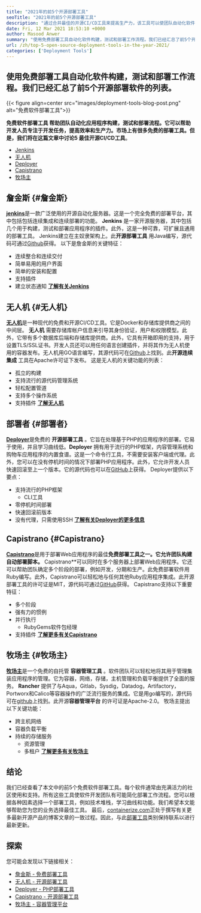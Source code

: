```yaml
---
title: "2021年的前5个开源部署工具" 
seoTitle: "2021年的前5个开源部署工具" 
description: "通过合并最佳的开源CI/CD工具来提高生产力，该工具可以使团队自动化软件构建，测试和部署流程。" 
date: Fri, 12 Mar 2021 18:53:10 +0000
author: Masood Anwer
summary: "使用免费部署工具自动化软件构建，测试和部署工作流程。我们已经汇总了前5个开源部署软件的列表。" 
url: /zh/top-5-open-source-deployment-tools-in-the-year-2021/
categories: ['Deployment Tools']
---
```


## 使用免费部署工具自动化软件构建，测试和部署工作流程。我们已经汇总了前5个开源部署软件的列表。

{{< figure align=center src="images/deployment-tools-blog-post.png" alt="免费软件部署工具">}}

**免费软件部署工具 **帮助团队自动化应用程序构建，测试和部署流程。它可以帮助开发人员专注于开发任务，提高效率和生产力。市场上有很多免费的部署工具。但是，我们将在这篇文章中讨论5** 最佳开源CI/CD工具**。
  * [Jenkins][1]
  * [无人机][2]
  * [Deployer][3]
  * [Capistrano][4]
  * [牧场主][5]

## 詹金斯 {#詹金斯}

[ **jenkins**][6]是一款广泛使用的开源自动化服务器。这是一个完全免费的部署平台，其中包括包括连续集成和连续部署的功能。 **Jenkins** 是一家开源服务器，其中包括几个用于构建，测试和部署应用程序的插件。此外，这是一种可靠，可扩展且通用的部署工具。 Jenkins建立在主奴隶架构上。此**开源部署工具** 用Java编写，源代码可通过[Github][7]获得。
以下是詹金斯的关键特征：
* 连续整合和连续交付
* 简单易用的用户界面
* 简单的安装和配置
* 支持插件
* 建立状态通知
[ **了解有关Jenkins** ][8]

## 无人机 {#无人机}

[ **无人机**][9]是一种现代的免费和开源CI/CD工具。它是Docker和存储库提供商之间的中间层。 **无人机** 需要存储库帐户信息来引导其身份验证，用户和权限模型。此外，它带有多个数据库后端和存储库提供商。此外，它具有开箱即用的支持，用于设置TLS/SSL证书。开发人员还可以用任何语言创建插件，并将其作为无人机使用的容器发布。无人机用GO语言编写，其源代码可在[Github][10]上找到。此**开源连续集成** 工具在Apache许可证下发布。
这是无人机的关键功能的列表：
* 孤立的构建
* 支持流行的源代码管理系统
* 轻松配置管道
* 支持多个操作系统
* 支持插件
[ **了解无人机** ][11]

## 部署者 {#部署者}

[ **Deployer**][12]是免费的 **开源部署工具** 。它旨在处理基于PHP的应用程序的部署。它易于使用，并且学习曲线低。**Deployer** 拥有用于流行的PHP框架，内容管理系统和购物车应用程序的内置食谱。这是一个命令行工具，不需要安装客户端或代理。此外，您可以在没有停机时间的情况下部署PHP应用程序。此外，它允许开发人员快速回滚至上一个版本。它的源代码也可以在[GitHub][13]上获得。
Deployer提供以下要点：
* 支持流行的PHP框架
  * CLI工具
* 零停机时间部署
* 快速回滚前版本
* 没有代理，只需使用SSH
[ **了解有关Deployer的更多信息** ][14]

## Capistrano {#Capistrano}

[ **Capistrano**][15]是用于部署Web应用程序的最佳**免费部署工具之一。它允许团队构建自动部署脚本。** Capistrano**可以同时在多个服务器上部署Web应用程序。它还可以帮助团队确定多个阶段的部署，例如开发，分期和生产。此免费部署软件用Ruby编写。此外，Capistrano可以轻松地与任何其他Ruby应用程序集成。此开源部署工具的许可证是MIT，源代码可通过[GitHub][16]获得。
Capistrano支持以下重要特征：
* 多个阶段
* 强有力的惯例
* 并行执行
  * RubyGems软件包经理
* 支持插件
[ **了解更多有关Capistrano** ][17]

## 牧场主 {#牧场主}

[ **牧场主**][18]是一个免费的自托管 **容器管理工具** 。软件团队可以轻松地将其用于管理集装应用程序的管理。它为容器，网络，存储，主机管理和负载平衡提供了全面的服务。 **Rancher** 提供了与Aqua，Gitlab，Sysdig，Datadog，Artifactory，Portworx和Calico等容器操作的广泛流行服务的集成。它是用go编写的，源代码可在[github][19]上找到。此开源**容器管理平台** 的许可证是Apache-2.0。
牧场主提出以下关键功能：
* 跨主机网络
* 容器负载平衡
* 持续的存储服务
  * 资源管理
  * 多租户
[ **了解更多有关牧场主** ][20]

## 结论
我们已经查看了本文中的前5个免费软件部署工具。每个软件通常由充满活力的社区使用和支持。所有这些工具使软件开发团队有可能简化部署工作流程。您可以根据各种因素选择一个部署工具，例如技术堆栈，学习曲线和功能。我们希望本文能够帮助您为您的业务选择最佳工具。
最后，[containerize.com][21]正处于撰写有关更多最新开源产品的博客文章的一致过程。因此，与此[部署工具][22]类别保持联系以进行最新更新。

## 探索
您可能会发现以下链接相关：
  * [詹金斯 - 免费部署工具][6]
  * [无人机 - 开源部署工具][9]
  * [Deployer  -  PHP部署工具][12]
  * [Capistrano  - 开源部署工具][15]
  * [牧场主 - 容器管理平台][18]



[1]: #Jenkins
[2]: #Drone
[3]: #Deployer
[4]: #Capistrano
[5]: #Rancher
[6]: https://products.containerize.com/deployment-tools/jenkins
[7]: https://github.com/jenkinsci/jenkins
[8]: https://www.jenkins.io
[9]: https://products.containerize.com/deployment-tools/drone
[10]: https://github.com/drone/drone
[11]: https://www.drone.io
[12]: https://products.containerize.com/deployment-tools/deployer
[13]: https://github.com/deployphp/deployer
[14]: https://deployer.org
[15]: https://products.containerize.com/deployment-tools/capistrano
[16]: https://github.com/capistrano/capistrano
[17]: https://capistranorb.com
[18]: https://products.containerize.com/deployment-tools/rancher
[19]: https://github.com/rancher/rancher
[20]: https://rancher.com
[21]: https://containerize.com
[22]: https://blog.containerize.com/category/deployment-tools/
